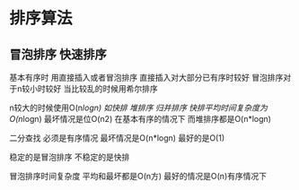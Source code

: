 
# 排序算法

  ## 冒泡排序 快速排序
  基本有序时 用直接插入或者冒泡排序 直接插入对大部分已有序时较好 冒泡排序对于n较小时较好
  当比较乱的时候用希尔排序
  
  n较大的时候使用O(n*logn)  如快排 堆排序 归并排序
  快排平均时间复杂度为O(n*logn) 最坏情况是位O(n2) 在基本有序的情况下 而堆排序都是O(n*logn)
  
  二分查找 必须是有序情况 最坏情况是O(n*logn) 最好的是O(1)
  
  稳定的是冒泡排序
  不稳定的是快排
  
  冒泡排序时间复杂度  平均和最坏都是O(n方) 最好的情况是O(n)有序情况下